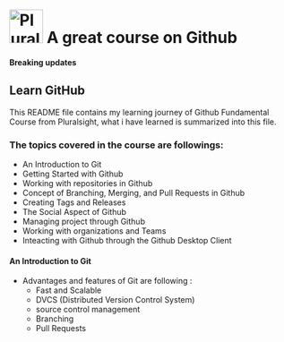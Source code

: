 # <a href='http://pluralsight.com'><img src='https://gillcleerenpluralsight.blob.core.windows.net/files/pluralsight.png' height='60' alt='Pluralsight Logo' /></a> A great course on Github

**Breaking updates**

## Learn GitHub
This README file contains my learning journey of Github Fundamental Course from Pluralsight, what i have learned is summarized into this file.

### The topics covered in the course are followings: 
 - An Introduction to Git
 - Getting Started with Github
 - Working with repositories in Github
 - Concept of Branching, Merging, and Pull Requests in Github
 - Creating Tags and Releases
 - The Social Aspect of Github
 - Managing project through Github
 - Working with organizations and Teams
 - Inteacting with Github through the Github Desktop Client
 
#### An Introduction to Git
- Advantages and features of Git are following : 
  * Fast and Scalable
  * DVCS (Distributed Version Control System)
  * source control management
  * Branching
  * Pull Requests

